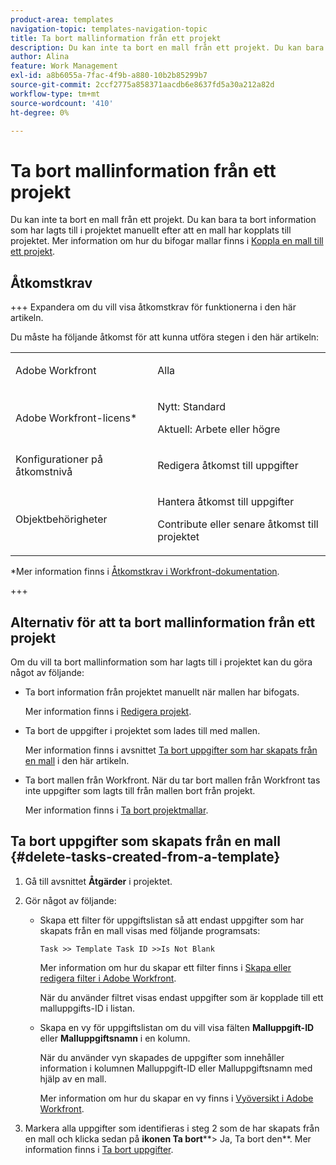 ```yaml
---
product-area: templates
navigation-topic: templates-navigation-topic
title: Ta bort mallinformation från ett projekt
description: Du kan inte ta bort en mall från ett projekt. Du kan bara ta bort information som har lagts till i projektet manuellt efter att en mall har kopplats till projektet. Mer information om hur du bifogar mallar finns i Bifoga en mall till ett projekt.
author: Alina
feature: Work Management
exl-id: a8b6055a-7fac-4f9b-a880-10b2b85299b7
source-git-commit: 2ccf2775a858371aacdb6e8637fd5a30a212a82d
workflow-type: tm+mt
source-wordcount: '410'
ht-degree: 0%

---
```


# Ta bort mallinformation från ett projekt

Du kan inte ta bort en mall från ett projekt. Du kan bara ta bort information som har lagts till i projektet manuellt efter att en mall har kopplats till projektet. Mer information om hur du bifogar mallar finns i [Koppla en mall till ett projekt](../../../manage-work/projects/create-and-manage-templates/attach-template-to-project.md).

## Åtkomstkrav

+++ Expandera om du vill visa åtkomstkrav för funktionerna i den här artikeln.

Du måste ha följande åtkomst för att kunna utföra stegen i den här artikeln:

<table style="table-layout:auto"> 
 <col> 
 <col> 
 <tbody> 
  <tr> 
   <td role="rowheader">Adobe Workfront</td> 
   <td> <p>Alla</p> </td> 
  </tr> 
  <tr> 
   <td role="rowheader">Adobe Workfront-licens*</td> 
   <td> <p>Nytt: Standard</p>
   <p>Aktuell: Arbete eller högre</p> </td> 
  </tr> 
  <tr> 
   <td role="rowheader">Konfigurationer på åtkomstnivå</td> 
   <td> <p>Redigera åtkomst till uppgifter</p>  </td> 
  </tr> 
  <tr> 
   <td role="rowheader">Objektbehörigheter</td> 
   <td> <p>Hantera åtkomst till uppgifter </p> <p>Contribute eller senare åtkomst till projektet </p>  </td> 
  </tr> 
 </tbody> 
</table>

*Mer information finns i [Åtkomstkrav i Workfront-dokumentation](/help/quicksilver/administration-and-setup/add-users/access-levels-and-object-permissions/access-level-requirements-in-documentation.md).

+++

## Alternativ för att ta bort mallinformation från ett projekt

Om du vill ta bort mallinformation som har lagts till i projektet kan du göra något av följande:

* Ta bort information från projektet manuellt när mallen har bifogats.

  Mer information finns i [Redigera projekt](../../../manage-work/projects/manage-projects/edit-projects.md).

* Ta bort de uppgifter i projektet som lades till med mallen.

  Mer information finns i avsnittet [Ta bort uppgifter som har skapats från en mall](#delete-tasks-created-from-a-template) i den här artikeln.

* Ta bort mallen från Workfront. När du tar bort mallen från Workfront tas inte uppgifter som lagts till från mallen bort från projekt.

  Mer information finns i [Ta bort projektmallar](../../../manage-work/projects/create-and-manage-templates/delete-templates.md).

## Ta bort uppgifter som skapats från en mall {#delete-tasks-created-from-a-template}

1. Gå till avsnittet **Åtgärder** i projektet.
1. Gör något av följande:

   * Skapa ett filter för uppgiftslistan så att endast uppgifter som har skapats från en mall visas med följande programsats:

     ```
     Task >> Template Task ID >>Is Not Blank
     ```

     Mer information om hur du skapar ett filter finns i [Skapa eller redigera filter i Adobe Workfront](../../../reports-and-dashboards/reports/reporting-elements/create-filters.md).

     När du använder filtret visas endast uppgifter som är kopplade till ett malluppgifts-ID i listan.

   * Skapa en vy för uppgiftslistan om du vill visa fälten **Malluppgift-ID** eller **Malluppgiftsnamn** i en kolumn.

     När du använder vyn skapades de uppgifter som innehåller information i kolumnen Malluppgift-ID eller Malluppgiftsnamn med hjälp av en mall.

     Mer information om hur du skapar en vy finns i [Vyöversikt i Adobe Workfront](../../../reports-and-dashboards/reports/reporting-elements/views-overview.md).

1. Markera alla uppgifter som identifieras i steg 2 som de har skapats från en mall och klicka sedan på **ikonen Ta bort****> Ja, Ta bort den**. Mer information finns i [Ta bort uppgifter](../../../manage-work/tasks/manage-tasks/delete-tasks.md).

